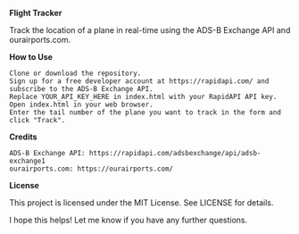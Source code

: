 **Flight Tracker**

Track the location of a plane in real-time using the ADS-B Exchange API and ourairports.com.


**How to Use**

    Clone or download the repository.
    Sign up for a free developer account at https://rapidapi.com/ and subscribe to the ADS-B Exchange API.
    Replace YOUR_API_KEY_HERE in index.html with your RapidAPI API key.
    Open index.html in your web browser.
    Enter the tail number of the plane you want to track in the form and click "Track".

**Credits**

    ADS-B Exchange API: https://rapidapi.com/adsbexchange/api/adsb-exchange1
    ourairports.com: https://ourairports.com/
    
**License**

This project is licensed under the MIT License. See LICENSE for details.

I hope this helps! Let me know if you have any further questions.

